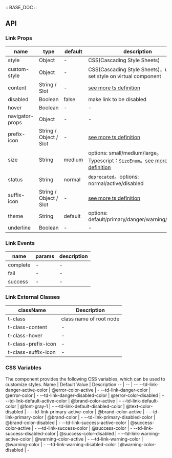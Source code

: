 :: BASE_DOC ::

## API

### Link Props

name | type | default | description | required
-- | -- | -- | -- | --
style | Object | - | CSS(Cascading Style Sheets) | N
custom-style | Object | - | CSS(Cascading Style Sheets)，used to set style on virtual component | N
content | String / Slot | - | [see more ts definition](https://github.com/Tencent/tdesign-miniprogram/blob/develop/src/common/common.ts) | N
disabled | Boolean | false | make link to be disabled | N
hover | Boolean | - | \- | N
navigator-props | Object | - | \- | N
prefix-icon | String / Object / Slot | - | [see more ts definition](https://github.com/Tencent/tdesign-miniprogram/blob/develop/src/common/common.ts) | N
size | String | medium | options: small/medium/large。Typescript：`SizeEnum`。[see more ts definition](https://github.com/Tencent/tdesign-miniprogram/blob/develop/src/common/common.ts) | N
status | String | normal | `deprecated`。options: normal/active/disabled | N
suffix-icon | String / Object / Slot | - | [see more ts definition](https://github.com/Tencent/tdesign-miniprogram/blob/develop/src/common/common.ts) | N
theme | String | default | options: default/primary/danger/warning/success | N
underline | Boolean | - | \- | N

### Link Events

name | params | description
-- | -- | --
complete | \- | \-
fail | \- | \-
success | \- | \-
### Link External Classes

className | Description
-- | --
t-class | class name of root node
t-class-content | \-
t-class-hover | \-
t-class-prefix-icon | \-
t-class-suffix-icon | \-

### CSS Variables

The component provides the following CSS variables, which can be used to customize styles.
Name | Default Value | Description
-- | -- | --
--td-link-danger-active-color | @error-color-active | -
--td-link-danger-color | @error-color | -
--td-link-danger-disabled-color | @error-color-disabled | -
--td-link-default-active-color | @brand-color-active | -
--td-link-default-color | @font-gray-1 | -
--td-link-default-disabled-color | @text-color-disabled | -
--td-link-primary-active-color | @brand-color-active | -
--td-link-primary-color | @brand-color | -
--td-link-primary-disabled-color | @brand-color-disabled | -
--td-link-success-active-color | @success-color-active | -
--td-link-success-color | @success-color | -
--td-link-success-disabled-color | @success-color-disabled | -
--td-link-warning-active-color | @warning-color-active | -
--td-link-warning-color | @warning-color | -
--td-link-warning-disabled-color | @warning-color-disabled | -

